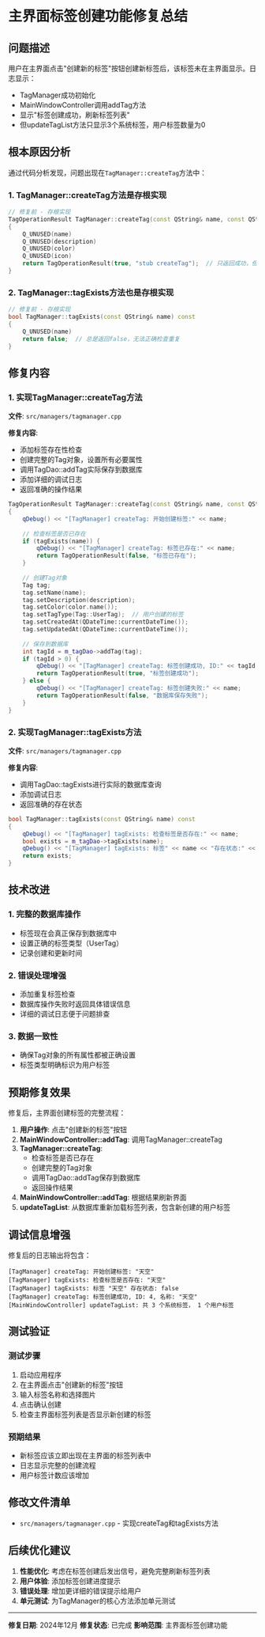 # 主界面标签创建功能修复总结

## 问题描述

用户在主界面点击"创建新的标签"按钮创建新标签后，该标签未在主界面显示。日志显示：
- TagManager成功初始化
- MainWindowController调用addTag方法
- 显示"标签创建成功，刷新标签列表"
- 但updateTagList方法只显示3个系统标签，用户标签数量为0

## 根本原因分析

通过代码分析发现，问题出现在`TagManager::createTag`方法中：

### 1. TagManager::createTag方法是存根实现
```cpp
// 修复前 - 存根实现
TagOperationResult TagManager::createTag(const QString& name, const QString& description, const QColor& color, const QPixmap& icon)
{
    Q_UNUSED(name)
    Q_UNUSED(description)
    Q_UNUSED(color)
    Q_UNUSED(icon)
    return TagOperationResult(true, "stub createTag");  // 只返回成功，但没有实际保存
}
```

### 2. TagManager::tagExists方法也是存根实现
```cpp
// 修复前 - 存根实现
bool TagManager::tagExists(const QString& name) const
{
    Q_UNUSED(name)
    return false;  // 总是返回false，无法正确检查重复
}
```

## 修复内容

### 1. 实现TagManager::createTag方法

**文件**: `src/managers/tagmanager.cpp`

**修复内容**:
- 添加标签存在性检查
- 创建完整的Tag对象，设置所有必要属性
- 调用TagDao::addTag实际保存到数据库
- 添加详细的调试日志
- 返回准确的操作结果

```cpp
TagOperationResult TagManager::createTag(const QString& name, const QString& description, const QColor& color, const QPixmap& icon)
{
    qDebug() << "[TagManager] createTag: 开始创建标签:" << name;
    
    // 检查标签是否已存在
    if (tagExists(name)) {
        qDebug() << "[TagManager] createTag: 标签已存在:" << name;
        return TagOperationResult(false, "标签已存在");
    }
    
    // 创建Tag对象
    Tag tag;
    tag.setName(name);
    tag.setDescription(description);
    tag.setColor(color.name());
    tag.setTagType(Tag::UserTag);  // 用户创建的标签
    tag.setCreatedAt(QDateTime::currentDateTime());
    tag.setUpdatedAt(QDateTime::currentDateTime());
    
    // 保存到数据库
    int tagId = m_tagDao->addTag(tag);
    if (tagId > 0) {
        qDebug() << "[TagManager] createTag: 标签创建成功, ID:" << tagId << ", 名称:" << name;
        return TagOperationResult(true, "标签创建成功");
    } else {
        qDebug() << "[TagManager] createTag: 标签创建失败:" << name;
        return TagOperationResult(false, "数据库保存失败");
    }
}
```

### 2. 实现TagManager::tagExists方法

**文件**: `src/managers/tagmanager.cpp`

**修复内容**:
- 调用TagDao::tagExists进行实际的数据库查询
- 添加调试日志
- 返回准确的存在状态

```cpp
bool TagManager::tagExists(const QString& name) const
{
    qDebug() << "[TagManager] tagExists: 检查标签是否存在:" << name;
    bool exists = m_tagDao->tagExists(name);
    qDebug() << "[TagManager] tagExists: 标签" << name << "存在状态:" << exists;
    return exists;
}
```

## 技术改进

### 1. 完整的数据库操作
- 标签现在会真正保存到数据库中
- 设置正确的标签类型（UserTag）
- 记录创建和更新时间

### 2. 错误处理增强
- 添加重复标签检查
- 数据库操作失败时返回具体错误信息
- 详细的调试日志便于问题排查

### 3. 数据一致性
- 确保Tag对象的所有属性都被正确设置
- 标签类型明确标识为用户标签

## 预期修复效果

修复后，主界面创建标签的完整流程：

1. **用户操作**: 点击"创建新的标签"按钮
2. **MainWindowController::addTag**: 调用TagManager::createTag
3. **TagManager::createTag**: 
   - 检查标签是否已存在
   - 创建完整的Tag对象
   - 调用TagDao::addTag保存到数据库
   - 返回操作结果
4. **MainWindowController::addTag**: 根据结果刷新界面
5. **updateTagList**: 从数据库重新加载标签列表，包含新创建的用户标签

## 调试信息增强

修复后的日志输出将包含：
```
[TagManager] createTag: 开始创建标签: "天空"
[TagManager] tagExists: 检查标签是否存在: "天空"
[TagManager] tagExists: 标签 "天空" 存在状态: false
[TagManager] createTag: 标签创建成功, ID: 4, 名称: "天空"
[MainWindowController] updateTagList: 共 3 个系统标签， 1 个用户标签
```

## 测试验证

### 测试步骤
1. 启动应用程序
2. 在主界面点击"创建新的标签"按钮
3. 输入标签名称和选择图片
4. 点击确认创建
5. 检查主界面标签列表是否显示新创建的标签

### 预期结果
- 新标签应该立即出现在主界面的标签列表中
- 日志显示完整的创建流程
- 用户标签计数应该增加

## 修改文件清单

- `src/managers/tagmanager.cpp` - 实现createTag和tagExists方法

## 后续优化建议

1. **性能优化**: 考虑在标签创建后发出信号，避免完整刷新标签列表
2. **用户体验**: 添加标签创建进度提示
3. **错误处理**: 增加更详细的错误提示给用户
4. **单元测试**: 为TagManager的核心方法添加单元测试

---

**修复日期**: 2024年12月
**修复状态**: 已完成
**影响范围**: 主界面标签创建功能